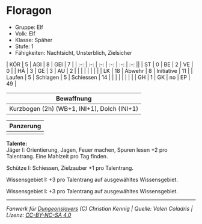 # Floragon  
- Gruppe: Elf  
- Volk: Elf  
- Klasse: Späher  
- Stufe: 1  
- Fähigkeiten: Nachtsicht, Unsterblich, Zielsicher  


| KÖR    | 5  | AGI      | 8  | GEI        | 7  |
| :-: | :-: | :-: | :-: | :-: | :-: ||
| ST     | 0  | BE       | 2  | VE         | 0  |
| HÄ     | 3  | GE       | 3  | AU         | 2  |
|        |    |          |    |            |    |
| LK     | 18 | Abwehr   | 8  | Initiative | 11 |
| Laufen | 5  | Schlagen | 5  | Schiessen  | 14 |
|        |    |          |    |            |    |
| GH     | 1  | GK       | no | EP         | 49 |


| Bewaffnung |
| --- |
| Kurzbogen (2h) (WB+1, INI+1), Dolch (INI+1) |


| Panzerung |
| --- |
|  |


**Talente:**  
Jäger I: Orientierung, Jagen, Feuer machen, Spuren lesen +2 pro Talentrang. Eine Mahlzeit pro Tag finden.

Schütze I: Schiessen, Zielzauber +1 pro Talentrang.

Wissensgebiet I: +3 pro Talentrang auf ausgewähltes Wissensgebiet.

Wissensgebiet I: +3 pro Talentrang auf ausgewähltes Wissensgebiet.





___
*Fanwerk für [Dungeonslayers](https://www.dungeonslayers.net/) (C) Christian Kennig | Quelle: Valen Coladris | Lizenz: [CC-BY-NC-SA 4.0](https://creativecommons.org/licenses/by-nc-sa/4.0/deed.de)*